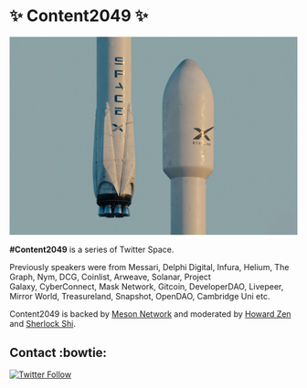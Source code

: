 # ✨ Content2049 ✨

![](public/images/about.jpg)

**#Content2049** is a series of Twitter Space. 

Previously speakers were from Messari, Delphi Digital, Infura, Helium, The Graph, Nym, DCG, Coinlist, Arweave, Solanar, Project Galaxy, CyberConnect, Mask Network, Gitcoin, DeveloperDAO, Livepeer, Mirror World, Treasureland, Snapshot, OpenDAO, Cambridge Uni etc.

Content2049 is backed by [Meson Network](https://meson.network/) and moderated by [Howard Zen](https://twitter.com/HowardZjh)  and [Sherlock Shi](https://twitter.com/SherlockShi_AHA).


## Contact :bowtie: 

[![Twitter Follow](https://img.shields.io/twitter/follow/NetworkMeson?style=social)](https://twitter.com/NetworkMeson)
